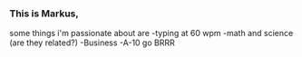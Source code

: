 ### This is Markus, 
some things i'm passionate about are
-typing at 60 wpm
-math and science (are they related?)
-Business
-A-10 go BRRR

<!--
**mlegge/mlegge** is a ✨ _special_ ✨ repository because its `README.md` (this file) appears on your GitHub profile.

Here are some ideas to get you started:

- 🔭 I’m currently working on Iowa State AERE 361
- 🌱 I’m currently learning how to use Github
- 💬 Ask me about math and science
- 📫 How to reach me: in person
- ⚡ Fun fact: Kangaroos can't hop backwards
-->
